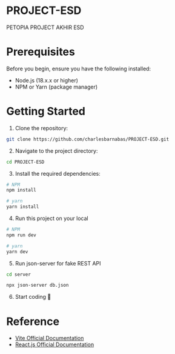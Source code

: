 # PROJECT-ESD
PETOPIA PROJECT AKHIR ESD

# Prerequisites
Before you begin, ensure you have the following installed:
- Node.js (18.x.x or higher)
- NPM or Yarn (package manager)

# Getting Started
1. Clone the repository:
```bash
git clone https://github.com/charlesbarnabas/PROJECT-ESD.git
```
2. Navigate to the project directory:
```bash
cd PROJECT-ESD
```
3. Install the required dependencies:
```bash
# NPM
npm install

# yarn
yarn install
```
4. Run this project on your local
```bash
# NPM
npm run dev

# yarn
yarn dev
```
5. Run json-server for fake REST API
```bash
cd server

npx json-server db.json
```
6. Start coding 👊

# Reference
- [Vite Official Documentation](https://vitejs.dev/)
- [React.js Official Documentation](https://react.dev/)